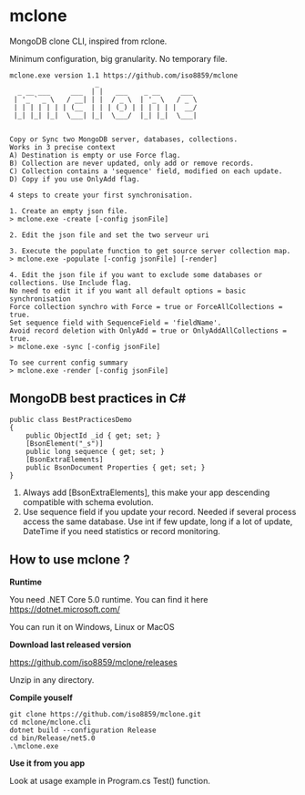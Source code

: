 # mclone
MongoDB clone CLI, inspired from rclone.

Minimum configuration, big granularity. No temporary file.



```
mclone.exe version 1.1 https://github.com/iso8859/mclone
                     _
  _ __ ___     ___  | |   ___    _ __     ___
 | '_ ` _ \   / __| | |  / _ \  | '_ \   / _ \
 | | | | | | | (__  | | | (_) | | | | | |  __/
 |_| |_| |_|  \___| |_|  \___/  |_| |_|  \___|


Copy or Sync two MongoDB server, databases, collections.
Works in 3 precise context
A) Destination is empty or use Force flag.
B) Collection are never updated, only add or remove records.
C) Collection contains a 'sequence' field, modified on each update.
D) Copy if you use OnlyAdd flag.

4 steps to create your first synchronisation.

1. Create an empty json file.
> mclone.exe -create [-config jsonFile]

2. Edit the json file and set the two serveur uri

3. Execute the populate function to get source server collection map.
> mclone.exe -populate [-config jsonFile] [-render]

4. Edit the json file if you want to exclude some databases or collections. Use Include flag.
No need to edit it if you want all default options = basic synchronisation
Force collection synchro with Force = true or ForceAllCollections = true.
Set sequence field with SequenceField = 'fieldName'.
Avoid record deletion with OnlyAdd = true or OnlyAddAllCollections = true.
> mclone.exe -sync [-config jsonFile]

To see current config summary
> mclone.exe -render [-config jsonFile]
```

## MongoDB best practices in C#

```
public class BestPracticesDemo
{
    public ObjectId _id { get; set; }
    [BsonElement("_s")] 
    public long sequence { get; set; }
    [BsonExtraElements]
    public BsonDocument Properties { get; set; }
}
```

1) Always add [BsonExtraElements], this make your app descending compatible with schema evolution.
2) Use sequence field if you update your record. Needed if several process access the same database. Use int if few update, long if a lot of update, DateTime if you need statistics or record monitoring.

## How to use mclone ?

**Runtime**

You need .NET Core 5.0 runtime. You can find it here https://dotnet.microsoft.com/

You can run it on Windows, Linux or MacOS

**Download last released version**

https://github.com/iso8859/mclone/releases

Unzip in any directory.

**Compile youself**
```
git clone https://github.com/iso8859/mclone.git
cd mclone/mclone.cli
dotnet build --configuration Release
cd bin/Release/net5.0
.\mclone.exe
```

**Use it from you app**

Look at usage example in Program.cs Test() function.